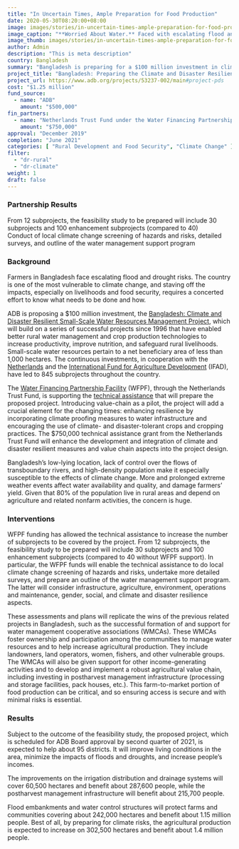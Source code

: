 ```yaml
---
title: "In Uncertain Times, Ample Preparation for Food Production"
date: 2020-05-30T08:20:00+08:00
image: images/stories/in-uncertain-times-ample-preparation-for-food-production.jpg
image_caption: "**Worried About Water.** Faced with escalating flood and drought risks, farmers in Bangladesh, like this woman tilling her field, are increasing their resilience to climate change and securing food for the future."
image_thumb: images/stories/in-uncertain-times-ample-preparation-for-food-production-th.jpg
author: Admin
description: "This is meta description"
country: Bangladesh
summary: "Bangladesh is preparing for a $100 million investment in climate and disaster resilient small-scale water resources management. The Water Financing Partnership Facility, through the Netherlands Trust Fund, is supporting the preparations."
project_title: "Bangladesh: Preparing the Climate and Disaster Resilient Small-Scale Water Resources Management Project"
project_url: https://www.adb.org/projects/53237-002/main#project-pds
cost: "$1.25 million"
fund_source: 
  - name: "ADB"
    amount: "$500,000"
fin_partners:
  - name: "Netherlands Trust Fund under the Water Financing Partnership Facility"
    amount: "$750,000"
approval: "December 2019"
completion: "June 2021"
categories: [ "Rural Development and Food Security", "Climate Change" ]
filter:
  - "dr-rural"
  - "dr-climate"
weight: 1
draft: false
---
```

### Partnership Results

<div class="dr-results row">
  <div class="col-md-6 mb-5"><i class="icon-check-circle"></i> <span>From 12 subprojects, the feasibility study to be prepared will include 30 subprojects and 100 enhancement subprojects (compared to 40)</span></div>
  <div class="col-md-6 mb-5"><i class="icon-check-circle"></i> <span>Conduct of local climate change screening of hazards and risks, detailed surveys, and outline of the water management support program</span></div>
</div>

### Background

Farmers in Bangladesh face escalating flood and drought risks. The country is one of the most vulnerable to climate change, and staving off the impacts, especially on livelihoods and food security, requires a concerted effort to know what needs to be done and how.

ADB is proposing a $100 million investment, the [Bangladesh: Climate and Disaster Resilient Small-Scale Water Resources Management Project](https://www.adb.org/projects/53237-001/main#project-pds), which will build on a series of successful projects since 1996 that have enabled better rural water management and crop production technologies to increase productivity, improve nutrition, and safeguard rural livelihoods. Small-scale water resources pertain to a net beneficiary area of less than 1,000 hectares. The continuous investments, in cooperation with the [Netherlands](./partners/bilateral/netherlands/) and the [International Fund for Agriculture Development](./partners/multilateral/international-fund-agricultural-development/) (IFAD), have led to 845 subprojects throughout the country.

The [Water Financing Partnership Facility](./modalities/financing-partnership-facilities/water-financing-partnership-facility/) (WFPF), through the Netherlands Trust Fund, is supporting the [technical assistance](https://www.adb.org/projects/53237-002/main#project-pds) that will prepare the proposed project. Introducing value-chain as a pilot, the project will add a crucial element for the changing times: enhancing resilience by incorporating climate proofing measures to water infrastructure and encouraging the use of climate- and disaster-tolerant crops and cropping practices. The $750,000 technical assistance grant from the Netherlands Trust Fund will enhance the development and integration of climate and disaster resilient measures and value chain aspects into the project design.

Bangladesh’s low-lying location, lack of control over the flows of transboundary rivers, and high-density population make it especially susceptible to the effects of climate change. More and prolonged extreme weather events affect water availability and quality, and damage farmers’ yield. Given that 80% of the population live in rural areas and depend on agriculture and related nonfarm activities, the concern is huge.

### Interventions

WFPF funding has allowed the technical assistance to increase the number of subprojects to be covered by the project. From 12 subprojects, the feasibility study to be prepared will include 30 subprojects and 100 enhancement subprojects (compared to 40 without WFPF support). In particular, the WFPF funds will enable the technical assistance to do local climate change screening of hazards and risks, undertake more detailed surveys, and prepare an outline of the water management support program. The latter will consider infrastructure, agriculture, environment, operations and maintenance, gender, social, and climate and disaster resilience aspects.

These assessments and plans will replicate the wins of the previous related projects in Bangladesh, such as the successful formation of and support for water management cooperative associations (WMCAs). These WMCAs foster ownership and participation among the communities to manage water resources and to help increase agricultural production. They include landowners, land operators, women, fishers, and other vulnerable groups. The WMCAs will also be given support for other income-generating activities and to develop and implement a robust agricultural value chain, including investing in postharvest management infrastructure (processing and storage facilities, pack houses, etc.). This farm-to-market portion of food production can be critical, and so ensuring access is secure and with minimal risks is essential.

### Results

Subject to the outcome of the feasibility study, the proposed project, which is scheduled for ADB Board approval by second quarter of 2021, is expected to help about 95 districts. It will improve living conditions in the area, minimize the impacts of floods and droughts, and increase people’s incomes.

The improvements on the irrigation distribution and drainage systems will cover 60,500 hectares and benefit about 287,600 people, while the postharvest management infrastructure will benefit about 215,700 people.

Flood embankments and water control structures will protect farms and communities covering about 242,000 hectares and benefit about 1.15 million people. Best of all, by preparing for climate risks, the agricultural production is expected to increase on 302,500 hectares and benefit about 1.4 million people.
